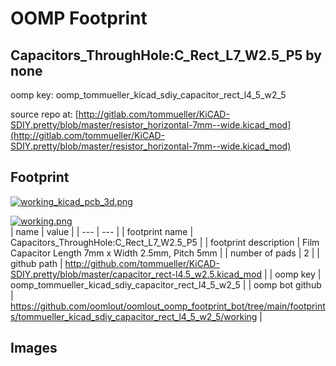 # OOMP Footprint  
## Capacitors_ThroughHole:C_Rect_L7_W2.5_P5  by none  
  
oomp key: oomp_tommueller_kicad_sdiy_capacitor_rect_l4_5_w2_5  
  
source repo at: [http://gitlab.com/tommueller/KiCAD-SDIY.pretty/blob/master/resistor_horizontal-7mm--wide.kicad_mod](http://gitlab.com/tommueller/KiCAD-SDIY.pretty/blob/master/resistor_horizontal-7mm--wide.kicad_mod)  
## Footprint  
  
[![working_kicad_pcb_3d.png](working_kicad_pcb_3d_600.png)](working_kicad_pcb_3d.png)  
  
[![working.png](working_600.png)](working.png)  
| name | value | 
| --- | --- | 
| footprint name | Capacitors_ThroughHole:C_Rect_L7_W2.5_P5 | 
| footprint description | Film Capacitor Length 7mm x Width 2.5mm, Pitch 5mm | 
| number of pads | 2 | 
| github path | http://github.com/tommueller/KiCAD-SDIY.pretty/blob/master/capacitor_rect-l4.5_w2.5.kicad_mod | 
| oomp key | oomp_tommueller_kicad_sdiy_capacitor_rect_l4_5_w2_5 | 
| oomp bot github | https://github.com/oomlout/oomlout_oomp_footprint_bot/tree/main/footprints/tommueller_kicad_sdiy_capacitor_rect_l4_5_w2_5/working | 
## Images  
